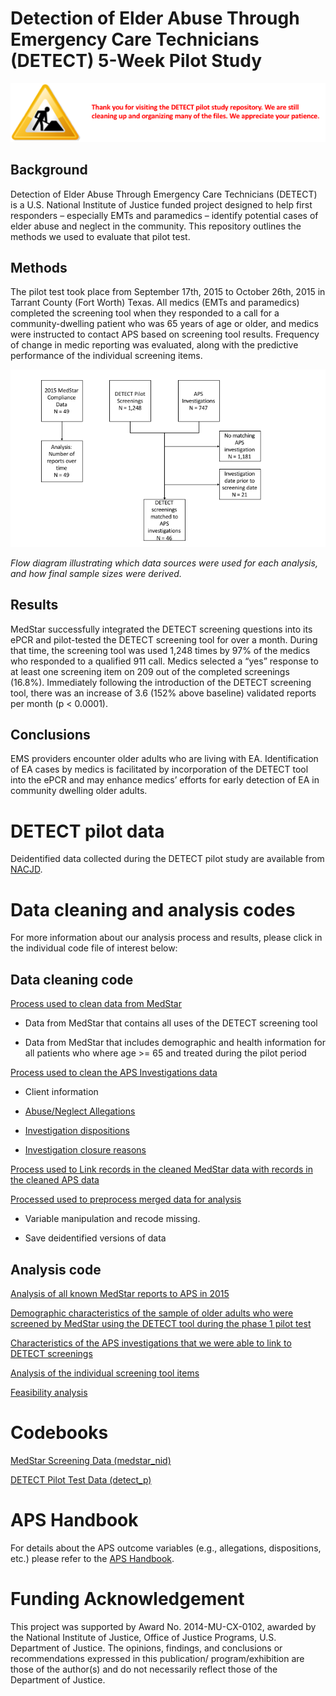# Detection of Elder Abuse Through Emergency Care Technicians (DETECT) 5-Week Pilot Study

![](images/detect_under_construction.png)

## Background

Detection of Elder Abuse Through Emergency Care Technicians (DETECT) is a U.S. National Institute of Justice funded project designed to help first responders – especially EMTs and paramedics – identify potential cases of elder abuse and neglect in the community. This repository outlines the methods we used to evaluate that pilot test.

## Methods

The pilot test took place from September 17th, 2015 to October 26th, 2015 in Tarrant County (Fort Worth) Texas. All medics (EMTs and paramedics) completed the screening tool when they responded to a call for a community-dwelling patient who was 65 years of age or older, and medics were instructed to contact APS based on screening tool results. Frequency of change in medic reporting was evaluated, along with the predictive performance of the individual screening items.

![](images/flow_diagram.png)

_Flow diagram illustrating which data sources were used for each analysis, and how final sample sizes were derived._

## Results

MedStar successfully integrated the DETECT screening questions into its ePCR and pilot-tested the DETECT screening tool for over a month. During that time, the screening tool was used 1,248 times by 97% of the medics who responded to a qualified 911 call. Medics selected a “yes” response to at least one screening item on 209 out of the completed screenings (16.8%). Immediately following the introduction of the DETECT screening tool, there was an increase of 3.6 (152% above baseline) validated reports per month (p < 0.0001).

## Conclusions

EMS providers encounter older adults who are living with EA. Identification of EA cases by medics is facilitated by incorporation of the DETECT tool into the ePCR and may enhance medics’ efforts for early detection of EA in community dwelling older adults.


# DETECT pilot data

Deidentified data collected during the DETECT pilot study are available from [NACJD](https://www.icpsr.umich.edu/icpsrweb/content/NACJD/index.html).


# Data cleaning and analysis codes

For more information about our analysis process and results, please click in the individual code file of interest below:


## Data cleaning code

[Process used to clean data from MedStar](https://rawgit.com/brad-cannell/detect_pilot_test/master/markdown/data_01_clean_medstar.nb.html)

* Data from MedStar that contains all uses of the DETECT screening tool

* Data from MedStar that includes demographic and health information for all patients who where age >= 65 and treated during the pilot period

[Process used to clean the APS Investigations data](https://rawgit.com/brad-cannell/detect_pilot_test/master/markdown/data_02_clean_aps.nb.html)

* Client information

* [Abuse/Neglect Allegations](http://www.dfps.state.tx.us/handbooks/APS/Files/APS_pg_1340.asp#APS_1340)

* [Investigation dispositions](http://www.dfps.state.tx.us/handbooks/APS/Files/APS_pg_2700.asp#APS_2700)

* [Investigation closure reasons](http://www.dfps.state.tx.us/handbooks/APS/Files/APS_pg_2800.asp#APS_2900)

[Process used to Link records in the cleaned MedStar data with records in the cleaned APS data](https://rawgit.com/brad-cannell/detect_pilot_test/master/markdown/data_03_merge_medstar_aps.nb.html)

[Processed used to preprocess merged data for analysis](https://rawgit.com/brad-cannell/detect_pilot_test/master/markdown/data_04_preprocess_merged_for_analysis.nb.html)

* Variable manipulation and recode missing.

* Save deidentified versions of data    


## Analysis code

[Analysis of all known MedStar reports to APS in 2015](https://rawgit.com/brad-cannell/detect_pilot_test/master/markdown/analysis_medstar_reports_to_aps_2015.nb.html)

[Demographic characteristics of the sample of older adults who were screened by MedStar using the DETECT tool during the phase 1 pilot test](https://rawgit.com/brad-cannell/detect_pilot_test/master/markdown/analysis_describe_screened_patients.nb.html)

[Characteristics of the APS investigations that we were able to link to DETECT screenings](https://rawgit.com/brad-cannell/detect_pilot_test/master/markdown/analysis_characteristics_of_investigations.nb.html)

[Analysis of the individual screening tool items]()

[Feasibility analysis]()


# Codebooks

[MedStar Screening Data (medstar\_nid)]()

[DETECT Pilot Test Data (detect\_p)]()


# APS Handbook

For details about the APS outcome variables (e.g., allegations, dispositions, etc.) please refer to the [APS Handbook](http://www.dfps.state.tx.us/handbooks/APS/).

# Funding Acknowledgement

This project was supported by Award No. 2014-MU-CX-0102, awarded by the National Institute of Justice, Office of Justice Programs, U.S. Department of Justice. The opinions, findings, and conclusions or recommendations expressed in this publication/ program/exhibition are those of the author(s) and do not necessarily reflect those of the Department of Justice.
